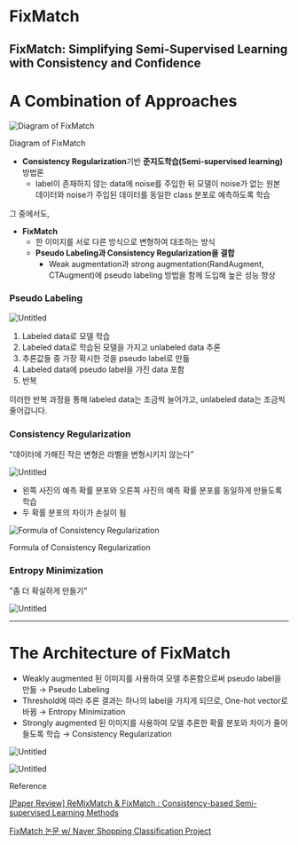# FixMatch

## FixMatch: Simplifying Semi-Supervised Learning with Consistency and Confidence

# A Combination of Approaches

![Diagram of FixMatch](https://s3-us-west-2.amazonaws.com/secure.notion-static.com/b37f6306-68cb-4de9-8ac3-434580a23c9c/Untitled.png)

Diagram of FixMatch

- **Consistency Regularization**기반 **준지도학습(Semi-supervised learning)** 방법론
    - label이 존재하지 않는 data에 noise를 주입한 뒤 모델이 noise가 없는 원본 데이터와 noise가 주입된 데이터를 동일한 class 분포로 예측하도록 학습

그 중에서도,

- **FixMatch**
    - 한 이미지를 서로 다른 방식으로 변형하여 대조하는 방식
    - **Pseudo Labeling과 Consistency Regularization을 결합**
        - Weak augmentation과 strong augmentation(RandAugment, CTAugment)에 pseudo labeling 방법을 함께 도입해 높은 성능 향상
        

### **Pseudo Labeling**

![Untitled](https://s3-us-west-2.amazonaws.com/secure.notion-static.com/eb84762e-bf38-485c-9621-2346d3262010/Untitled.png)

1. Labeled data로 모델 학습
2. Labeled data로 학습된 모델을 가지고 unlabeled data 추론
3. 추론값들 중 가장 확시한 것을 pseudo label로 만듦
4. Labeled data에 pseudo label을 가진 data 포함
5. 반복

이러한 반복 과정을 통해 labeled data는 조금씩 늘어가고, unlabeled data는 조금씩 줄어갑니다.

### **Consistency Regularization**

"데이터에 가해진 작은 변형은 라벨을 변형시키지 않는다”

![Untitled](https://s3-us-west-2.amazonaws.com/secure.notion-static.com/0596be33-9cf2-4130-9f14-f8d231bc5ef7/Untitled.png)

- 왼쪽 사진의 예측 확률 분포와 오른쪽 사진의 예측 확률 분포를 동일하게 만들도록 학습
- 두 확률 분포의 차이가 손실이 됨

![Formula of Consistency Regularization](https://s3-us-west-2.amazonaws.com/secure.notion-static.com/ca82d57b-7b04-41bf-8590-b1c9ee32135d/Untitled.png)

Formula of Consistency Regularization

### **Entropy Minimization**

"좀 더 확실하게 만들기”

![Untitled](https://s3-us-west-2.amazonaws.com/secure.notion-static.com/849f6649-7f9a-4be8-be0d-70a5d83da6d8/Untitled.png)

---

# The Architecture of FixMatch

- Weakly augmented 된 이미지를 사용하여 모델 추론함으로써 pseudo label을 만듦 → Pseudo Labeling
- Threshold에 따라 추론 결과는 하나의 label을 가지게 되므로, One-hot vector로 바뀜 → Entropy Minimization
- Strongly augmented 된 이미지를 사용하여 모델 추론한 확률 분포와 차이가 줄어들도록 학습 → Consistency Regularization

![Untitled](https://s3-us-west-2.amazonaws.com/secure.notion-static.com/924136e1-2755-4842-827d-c80e9717dfa0/Untitled.png)

![Untitled](https://s3-us-west-2.amazonaws.com/secure.notion-static.com/9f050d3d-916e-4eaa-81f8-7c42c8c4d1aa/Untitled.png)



Reference
[](https://arxiv.org/ftp/arxiv/papers/2001/2001.07685.pdf)

[[Paper Review] ReMixMatch & FixMatch : Consistency-based Semi-supervised Learning Methods](http://dsba.korea.ac.kr/seminar/?mod=document&uid=248)

[FixMatch 논문 w/ Naver Shopping Classification Project](https://ainote.tistory.com/6)
